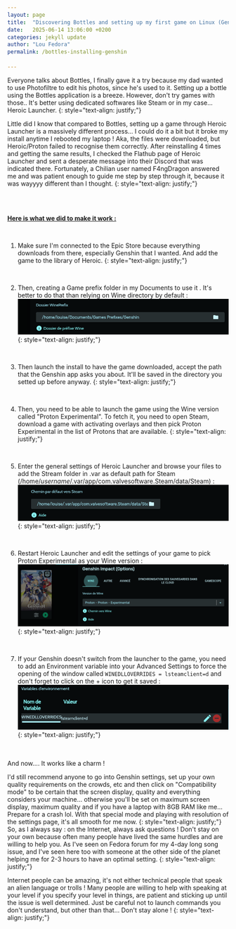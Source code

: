 ```yaml
---
layout: page
title:  "Discovering Bottles and setting up my first game on Linux (Genshin Impact)"
date:   2025-06-14 13:06:00 +0200
categories: jekyll update
author: "Lou Fedora"
permalink: /bottles-installing-genshin

---
```


Everyone talks about Bottles, I finally gave it a try because my dad wanted to use Photofiltre to edit his photos, since he's used to it. Setting up a bottle using the Bottles application is a breeze. However, don't try games with those.. It's better using dedicated softwares like Steam or in my case... Heroic Launcher. 
{: style="text-align: justify;"}
<br/>

Little did I know that compared to Bottles, setting up a game through Heroic Launcher is a massively different process... I could do it a bit but it broke my install anytime I rebooted my laptop ! Aka, the files were downloaded, but Heroic/Proton failed to recognise them correctly. After reinstalling 4 times and getting the same results, I checked the Flathub page of Heroic Launcher and sent a desperate message into their Discord that was indicated there. Fortunately, a Chilian user named F4ngDragon answered me and was patient enough to guide me step by step through it, because it was wayyyy different than I thought. 
{: style="text-align: justify;"}

<br/>

<br/>

**<u>Here is what we did to make it work : </u>**

<br/>

1. Make sure I'm connected to the Epic Store because everything downloads from there, especially Genshin that I wanted. And add the game to the library of Heroic.
{: style="text-align: justify;"}
<br/>

2. Then, creating a Game prefix folder in my Documents to use it . It's better to do that than relying on Wine directory by default : ![wine-prefixes](/assets/images/Wine-prefixes.png)
{: style="text-align: justify;"}
<br/>

3. Then launch the install to have the game downloaded, accept the path that the Genshin app asks you about. It'll be saved in the directory you setted up before anyway.
{: style="text-align: justify;"}
<br/>

4. Then, you need to be able to launch the game using the Wine version called "Proton Experimental". To fetch it, you need to open Steam, download a game with activating overlays and then pick Proton Experimental in the list of Protons that are available.
{: style="text-align: justify;"}
<br/>

5. Enter the general settings of Heroic Launcher and browse your files to add the Stream folder in .var as default path for Steam (/home/*username*/.var/app/com.valvesoftware.Steam/data/Steam) : ![steam-default-path](/assets/images/Steam-default-path.png)
{: style="text-align: justify;"}
<br/>

6. Restart Heroic Launcher and edit the settings of your game to pick Proton Experimental as your Wine version : ![proton-experimental](/assets/images/Proton-Experimental.png)
{: style="text-align: justify;"}
<br/>

7. If your Genshin doesn't switch from the launcher to the game, you need to add an Environment variable into your Advanced Settings to force the opening of the window called `WINEDLLOVERRIDES = lsteamclient=d` and don't forget to click on the + icon to get it saved : ![environmental-variables](/assets/images/Environmental-variable.png)
{: style="text-align: justify;"}

<br/>
<br/>
And now.... It works like a charm ! 
   
I'd still recommend anyone to go into Genshin settings, set up your own quality requirements on the crowds, etc and then click on "Compatibility mode" to be certain that the screen display, quality and everything considers your machine... otherwise you'll be set on maximum screen display, maximum quality and if you have a laptop with 8GB RAM like me... Prepare for a crash lol. With that special mode and playing with resolution of the settings page, it's all smooth for me now.
{: style="text-align: justify;"}
<br/>
So, as I always say : on the Internet, always ask questions ! Don't stay on your own because often many people have lived the same hurdles and are willing to help you. As I've seen on Fedora forum for my 4-day long song issue, and I've seen here too with someone at the other side of the planet helping me for 2-3 hours to have an optimal setting. 
{: style="text-align: justify;"}

Internet people can be amazing, it's not either technical people that speak an alien language or trolls ! Many people are willing to help with speaking at your level if you specify your level in things, are patient and sticking up until the issue is well determined. Just be careful not to launch commands you don't understand, but other than that... Don't stay alone !
{: style="text-align: justify;"}
